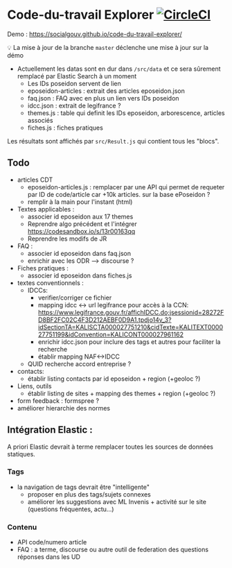 # Code-du-travail Explorer [![CircleCI](https://circleci.com/gh/SocialGouv/code-du-travail-explorer.svg?style=svg)](https://circleci.com/gh/SocialGouv/code-du-travail-explorer)

Demo : https://socialgouv.github.io/code-du-travail-explorer/

💡 La mise à jour de la branche `master` déclenche une mise à jour sur la démo

 - Actuellement les datas sont en dur dans `/src/data` et ce sera sûrement remplacé par Elastic Search à un moment
    - Les IDs poseidon servent de lien
    - eposeidon-articles : extrait des articles eposeidon.json
    - faq.json : FAQ avec en plus un lien vers IDs poseidon
    - idcc.json : extrait de legifrance ?
    - themes.js : table qui definit les IDs eposeidon, arborescence, articles associés
    - fiches.js : fiches pratiques

Les résultats sont affichés par `src/Result.js` qui contient tous les "blocs".

## Todo

 - articles CDT
   - eposeidon-articles.js : remplacer par une API qui permet de requeter par ID de code/article car +10k articles. sur la base ePoseidon ?
   - remplir à la main pour l'instant (html)
 - Textes applicables :
   - associer id eposeidon aux 17 themes
   - Reprendre algo précédent et l'intégrer https://codesandbox.io/s/13r00163qq
   - Reprendre les modifs de JR
 - FAQ :
   - associer id eposeidon dans faq.json
   - enrichir avec les ODR --> discourse ?
 - Fiches pratiques :
   - associer id eposeidon dans fiches.js
 - textes conventionnels :
   - IDCCs:
      - verifier/corriger ce fichier
      - mapping idcc <-> url legifrance pour accès à la CCN: https://www.legifrance.gouv.fr/affichIDCC.do;jsessionid=28272FD8BF2FC02C4F3D212AEBF0D9A1.tpdjo14v_3?idSectionTA=KALISCTA000027751210&cidTexte=KALITEXT000027751199&idConvention=KALICONT000027961162
      - enrichir idcc.json pour inclure des tags et autres pour faciliter la recherche
      - établir mapping NAF<->IDCC
   - QUID recherche accord entreprise ?
 - contacts:
   - établir listing contacts par id eposeidon + region (+geoloc ?)
 - Liens, outils
   - établir listing de sites + mapping des themes + region (+geoloc ?)
 - form feedback : formspree ?
 - améliorer hierarchie des normes

## Intégration Elastic :

A priori Elastic devrait à terme remplacer toutes les sources de données statiques.

### Tags

 - la navigation de tags devrait être "intelligente"
    - proposer en plus des tags/sujets connexes
    - améliorer les suggestions avec ML Invenis + activité sur le site (questions fréquentes, actu...)

### Contenu

 - API code/numero article
 - FAQ : a terme, discourse ou autre outil de federation des questions réponses dans les UD

###